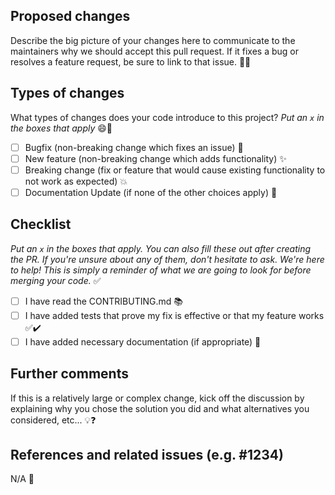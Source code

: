 ## Proposed changes

Describe the big picture of your changes here to communicate to the maintainers why we should accept this pull request. If it fixes a bug or resolves a feature request, be sure to link to that issue. 👀🔧

## Types of changes

What types of changes does your code introduce to this project?
_Put an `x` in the boxes that apply_ 😄🚀

- [ ] Bugfix (non-breaking change which fixes an issue) 🐛
- [ ] New feature (non-breaking change which adds functionality) ✨
- [ ] Breaking change (fix or feature that would cause existing functionality to not work as expected) 💥
- [ ] Documentation Update (if none of the other choices apply) 📖

## Checklist

_Put an `x` in the boxes that apply. You can also fill these out after creating the PR. If you're unsure about any of them, don't hesitate to ask. We're here to help! This is simply a reminder of what we are going to look for before merging your code._ ✅

- [ ] I have read the CONTRIBUTING.md 📚
- [ ] I have added tests that prove my fix is effective or that my feature works ✅✔️
- [ ] I have added necessary documentation (if appropriate) 📝

## Further comments

If this is a relatively large or complex change, kick off the discussion by explaining why you chose the solution you did and what alternatives you considered, etc... 💡❓


## References and related issues (e.g. #1234)

N/A 📌
